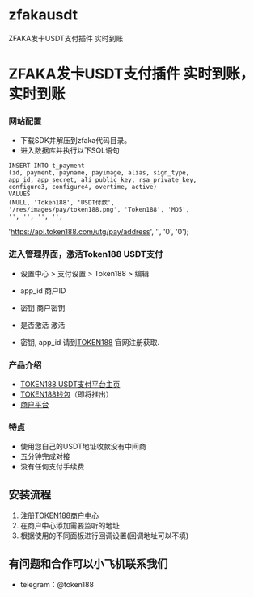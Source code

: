 # zfakausdt
ZFAKA发卡USDT支付插件 实时到账 

#  ZFAKA发卡USDT支付插件 实时到账，实时到账
### 网站配置
 - 下载SDK并解压到zfaka代码目录。
 - 进入数据库并执行以下SQL语句
 ```
 INSERT INTO t_payment
(id, payment, payname, payimage, alias, sign_type,
app_id, app_secret, ali_public_key, rsa_private_key,
configure3, configure4, overtime, active)
VALUES
(NULL, 'Token188', 'USDT付款',
'/res/images/pay/token188.png', 'Token188', 'MD5',
'', '', '', '',
```
'https://api.token188.com/utg/pay/address', '', '0', '0');

### 进入管理界面，激活Token188 USDT支付
 - 设置中心 > 支付设置 > Token188 > 编辑
 - app_id	商户ID
 - 密钥	商户密钥
 - 是否激活	激活

 - 密钥, app_id  请到[TOKEN188](https://www.token188.com/) 官网注册获取.

### 产品介绍

 - [TOKEN188 USDT支付平台主页](https://www.token188.com)
 - [TOKEN188钱包](https://www.token188.com)（即将推出）
 - [商户平台](https://www.token188.com/manager)
### 特点
 - 使用您自己的USDT地址收款没有中间商
 - 五分钟完成对接
 - 没有任何支付手续费

## 安装流程
1. 注册[TOKEN188商户中心](https://www.token188.com/manager)
2. 在商户中心添加需要监听的地址
3. 根据使用的不同面板进行回调设置(回调地址可以不填)


## 有问题和合作可以小飞机联系我们
 - telegram：@token188
